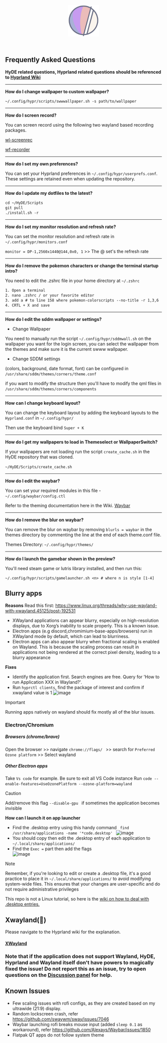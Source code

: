 <p align="center"><br><br>
  <img width="100" src="https://raw.githubusercontent.com/prasanthrangan/hyprdots/main/Source/assets/hyde.png">
</p><br>


## Frequently Asked Questions 

**HyDE related questions, Hyprland related questions should be referenced to [Hyprland Wiki](https://wiki.hyprland.org/)**


***


**How do I change wallpaper to custom wallpaper?** 
```
~/.config/hypr/scripts/swwwallpaper.sh -s path/to/wallpaper
```


***


**How do I screen record?**

You can screen record using the following two wayland based recording packages.

[wl-screenrec](https://github.com/russelltg/wl-screenrec)

[wf-recorder](https://github.com/ammen99/wf-recorder)


***


**How do I set my own preferences?**

You can set your Hyprland preferences in `~/.config/hypr/userprefs.conf`. These settings are retained even when updating the repository.


***

**How do I update my dotfiles to the latest?**

```
cd ~/HyDE/Scripts
git pull
./install.sh -r
```


***


**How do I set my monitor resolution and refresh rate?**

You can set the monitor resolution and refresh rate in `~/.config/hypr/monitors.conf` 

`monitor = DP-1,2560x1440@144,0x0, 1` >> The @ set's the refresh rate 


***


**How do I remove the pokemon characters or change the terminal startup intro?**

You need to edit the .zshrc file in your home directory at `~/.zshrc` 
```
1. Open a terminal
2. nano .zshrc / or your favorite editor
3. add a # to line 158 where pokemon-colorscripts --no-title -r 1,3,6
4. CRTL + X and save
```


***


**How do I edit the sddm wallpaper or settings?**

* Change Wallpaper 

You need to manually run the script `~/.config/hypr/sddmwall.sh` on the wallpaper you want for the login screen, you can select the wallpaper from the themes and make sure it is the current swww wallpaper.

* Change SDDM settings

(colors, background, date format, font) can be configured in `/usr/share/sddm/themes/corners/theme.conf`

if you want to modify the structure then you'll have to modify the qml files in
`/usr/share/sddm/themes/corners/components`


***


**How can I change keyboard layout?**

You can change the keyboard layout by adding the keyboard layouts to the `Hyprland.conf` in `~/.config/hypr/`

Then use the keyboard bind `Super + K`


***


**How do I get my wallpapers to load in Themeselect or WallpaperSwitch?**

If your wallpapers are not loading run the script `create_cache.sh` in the HyDE repository that was cloned.

`~/HyDE/Scripts/create_cache.sh`


***


**How do I edit the waybar?** 

You can set your required modules in this file - `~/.config/waybar/config.ctl`

Refer to the theming documentation here in the Wiki. [Waybar](https://github.com/prasanthrangan/hyprdots/wiki/Theming#waybar)


***


**How do I remove the blur on waybar?**

You can remove the blur on waybar by removing `blurls = waybar` in the themes directory by commenting the line at the end of each theme.conf file.

Themes Directory: `~/.config/hypr/themes/`

***


**How do I launch the gamebar shown in the preview?**

You'll need steam game or lutris library installed, and then run this:
```
~/.config/hypr/scripts/gamelauncher.sh <n> # where n is style [1-4]
```

## Blurry apps

**Reasons**
Read this first: https://www.linux.org/threads/why-use-wayland-with-xwayland.45125/post-192531
+ XWayland applications can appear blurry, especially on high-resolution displays, due to Xorg’s inability to scale properly. This is a known issue.
+ Electron apps (e.g discord,chromimium-base-apps/browsers) run in XWayland mode by default, which can lead to blurriness.
+ Electron apps can also appear blurry when fractional scaling is enabled on Wayland. This is because the scaling process can result in applications not being rendered at the correct pixel density, leading to a blurry appearance


**Fixes**

+ Identify the application first. Search engines are free. Query for 'How to run Application XXX in Wayland?'. 
+ Run ``` hyprctl clients ```, find the package of interest and confirm if xwayland value is 1 
![image](https://github.com/prasanthrangan/hyprdots/assets/53417443/62abd678-53b7-4186-a9bb-862a5b62d110)

> [!Important]
> Running apps natively on wayland should fix mostly all of the blur issues.

### Electron/Chromium 

##### Browsers (chrome/brave)

Open the browser >> navigate ``` chrome://flags/  ``` >> search for ``` Preferred Ozone platform ``` >> Select wayland 

##### Other Electron apps 

Take ``` Vs code ``` for example.
Be sure to exit all VS Code instance
Run ``` code --enable-features=UseOzonePlatform --ozone-platform=wayland ``` 

> [!Caution]
> Add/remove this flag ```--disable-gpu ``` if sometimes the application becomes invisible

**How can I launch it on app launcher**

+ Find the .desktop entry using this handy command ```  find /usr/share/applications -name '*code.desktop'  ```
![image](https://github.com/prasanthrangan/hyprdots/assets/53417443/93e7ead2-60c0-4767-82ab-000b581bb342)
+ You should copy then edit the .desktop entry of each application to ``` ~/.local/share/applications/ ```
+ Find the ``` Exec = ``` part then add the flags  
![image](https://github.com/prasanthrangan/hyprdots/assets/53417443/b4229427-14c9-43c3-a180-2a7fc0da9e0d)

> [!Note]
>Remember, if you're looking to edit or create a .desktop file, it's a good practice to place it in ``` ~/.local/share/applications/ ``` to avoid modifying system-wide files. This ensures that your changes are user-specific and do not require administrative privileges

This repo is not a Linux tutorial, so here is the [wiki on how to deal with .desktop entries.](https://wiki.archlinux.org/title/desktop_entries) 

## Xwayland(👹)

Please navigate to the Hyprland wiki for the explanation. 
#### [XWayland](https://wiki.hyprland.org/Configuring/XWayland/) 

### Note that if the application does not support Wayland, HyDE, Hyprland and Wayland itself don't have powers to magically fixed the issue! Do not report this as an issue, try to open questions on the [Discussion panel](https://github.com/prasanthrangan/hyprdots/discussions) for help.

## Known Issues

- Few scaling issues with rofi configs, as they are created based on my ultrawide (21:9) display.
- Random lockscreen crash, refer https://github.com/swaywm/sway/issues/7046
- Waybar launching rofi breaks mouse input (added `sleep 0.1` as workaround), refer https://github.com/Alexays/Waybar/issues/1850
- Flatpak QT apps do not follow system theme

